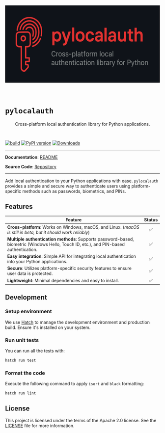 <p align="center">
  <kbd><img src="https://raw.githubusercontent.com/AppSolves/pylocalauth/refs/heads/main/assets/github/repo_card.png?sanitize=true" alt="pylocalauth"></kbd>
</p>
<br>

# `pylocalauth`

<p align="center">Cross-platform local authentication library for Python applications.</p>
<br>

[![build](https://github.com/AppSolves/pylocalauth/workflows/Build/badge.svg)](https://github.com/AppSolves/pylocalauth/actions)
[![PyPI version](https://badge.fury.io/py/pylocalauth.svg)](https://badge.fury.io/py/pylocalauth)
[![Downloads](https://pepy.tech/badge/pylocalauth)](https://pepy.tech/project/pylocalauth)

---

**Documentation**: <a href="https://github.com/AppSolves/pylocalauth/blob/main/README.md" target="_blank">README</a>

**Source Code**: <a href="https://github.com/AppSolves/pylocalauth" target="_blank">Repository</a>

---

Add local authentication to your Python applications with ease. `pylocalauth` provides a simple and secure way to authenticate users using platform-specific methods such as passwords, biometrics, and PINs.

## Features

| Feature | Status |
|---------|:------:|
| **Cross-platform**: Works on Windows, macOS, and Linux. (*macOS is still in beta, but it should work reliably*) | ✅ |
| **Multiple authentication methods**: Supports password-based, biometric (Windows Hello, Touch ID, etc.), and PIN-based authentication. | ✅ |
| **Easy integration**: Simple API for integrating local authentication into your Python applications. | ✅ |
| **Secure**: Utilizes platform-specific security features to ensure user data is protected. | ✅ |
| **Lightweight**: Minimal dependencies and easy to install. | ✅ |

## Development

### Setup environment

We use [Hatch](https://hatch.pypa.io/latest/install/) to manage the development environment and production build. Ensure it's installed on your system.

### Run unit tests

You can run all the tests with:

```bash
hatch run test
```

### Format the code

Execute the following command to apply `isort` and `black` formatting:

```bash
hatch run lint
```

## License

This project is licensed under the terms of the Apache 2.0 license.
See the [LICENSE](LICENSE) file for more information.